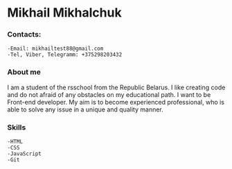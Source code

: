# Mikhail Mikhalchuk

### Contacts:

    -Email: mikhailtest88@gmail.com
    -Tel, Viber, Telegramm: +375298203432

### About me

 I am a student of the rsschool from the Republic Belarus. I like creating code  and do not afraid of any obstacles on
my educational path. I want to be Front-end developer.
My aim is to become experienced professional, who is able to solve any issue in a unique and quality manner.

### Skills
    -HTML
    -CSS
    -JavaScript
    -Git